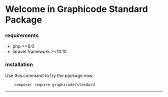 # Welcome in Graphicode Standard Package


### requirements

- php >=8.0
- laravel framework >=10.10 

### installation

Use this command to try the package now.
```sh
    composer require graphicode/standard
```
___